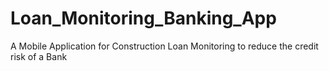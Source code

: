 # Loan_Monitoring_Banking_App
A Mobile Application for Construction Loan Monitoring to reduce the credit risk of a Bank

